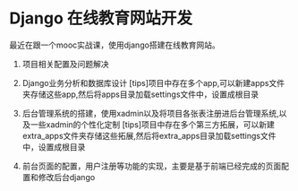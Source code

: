 # Django 在线教育网站开发

最近在跟一个mooc实战课，使用django搭建在线教育网站。
1. 项目相关配置及问题解决
1. Django业务分析和数据库设计
    [tips]项目中存在多个app,可以新建apps文件夹存储这些app,然后将apps目录加载settings文件中，设置成根目录

1. 后台管理系统的搭建，使用xadmin以及将项目各张表注册进后台管理系统,以及一些xadmin的个性化定制
    [tips]项目中存在多个第三方拓展，可以新建extra_apps文件夹存储这些拓展,然后将extra_apps目录加载settings文件中，设置成根目录
    
1. 前台页面的配置，用户注册等功能的实现，主要是基于前端已经完成的页面配置和修改后台django